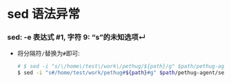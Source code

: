 # sed 语法异常

### sed: -e 表达式 #1, 字符 9: “s”的未知选项↵

* 将分隔符`/`替换为`#`即可:
  ```bash
  # $ sed -i "s/\/home\/test\/work\/pethug/${path}/g" $path/pethug-agent/setting.py
  $ sed -i "s#/home/test/work/pethug#${path}#g" $path/pethug-agent/setting.py
  ```
